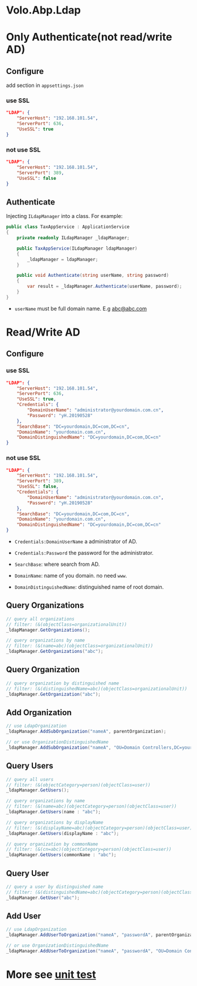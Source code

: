 # Volo.Abp.Ldap

# Only Authenticate(not read/write AD)

## Configure

add section in `appsettings.json`

### use SSL

```json
"LDAP": {
    "ServerHost": "192.168.101.54", 
    "ServerPort": 636,
    "UseSSL": true
}
```

### not use SSL

```json
"LDAP": {
    "ServerHost": "192.168.101.54", 
    "ServerPort": 389,
    "UseSSL": false
}
```

## Authenticate

 Injecting `ILdapManager` into a class. For example:

```csharp
public class TaxAppService : ApplicationService
{
    private readonly ILdapManager _ldapManager;

    public TaxAppService(ILdapManager ldapManager)
    {
        _ldapManager = ldapManager;
    }

    public void Authenticate(string userName, string password)
    { 
        var result = _ldapManager.Authenticate(userName, password);
    }
}
```

- `userName` must be full domain name. E.g abc@abc.com 

# Read/Write AD

## Configure

### use SSL

```json
"LDAP": {
    "ServerHost": "192.168.101.54",
    "ServerPort": 636,
    "UseSSL": true,
    "Credentials": {
        "DomainUserName": "administrator@yourdomain.com.cn",
        "Password": "yH.20190528"
    },
    "SearchBase": "DC=yourdomain,DC=com,DC=cn",
    "DomainName": "yourdomain.com.cn",
    "DomainDistinguishedName": "DC=yourdomain,DC=com,DC=cn"
}
```

### not use SSL

```json
"LDAP": {
    "ServerHost": "192.168.101.54",
    "ServerPort": 389,
    "UseSSL": false,
    "Credentials": {
        "DomainUserName": "administrator@yourdomain.com.cn",
        "Password": "yH.20190528"
    },
    "SearchBase": "DC=yourdomain,DC=com,DC=cn",
    "DomainName": "yourdomain.com.cn",
    "DomainDistinguishedName": "DC=yourdomain,DC=com,DC=cn"
}
```

- `Credentials:DomainUserName` a administrator of AD.

- `Credentials:Password` the password for the administrator.
- `SearchBase`:  where search from AD.
- `DomainName`: name of you domain. no need `www`.
- `DomainDistinguishedName`: distinguished name of root domain.

## Query Organizations

```cs
// query all organizations
// filter: (&(objectClass=organizationalUnit)) 
_ldapManager.GetOrganizations();

// query organizations by name
// filter: (&(name=abc)(objectClass=organizationalUnit))
_ldapManager.GetOrganizations("abc");

```

## Query Organization

```csharp
// query organization by distinguished name
// filter: (&(distinguishedName=abc)(objectClass=organizationalUnit))
_ldapManager.GetOrganization("abc");

```

## Add Organization

```csharp
// use LdapOrganization
_ldapManager.AddSubOrganization("nameA", parentOrganization);

// or use OrganizationDistinguishedName
_ldapManager.AddSubOrganization("nameA", "OU=Domain Controllers,DC=yourdomain,DC=com,DC=cn");
```

## Query Users

```cs
// query all users
// filter: (&(objectCategory=person)(objectClass=user))
_ldapManager.GetUsers();

// query organizations by name
// filter: (&(name=abc)(objectCategory=person)(objectClass=user))
_ldapManager.GetUsers(name : "abc");

// query organizations by displayName
// filter: (&(displayName=abc)(objectCategory=person)(objectClass=user))
_ldapManager.GetUsers(displayName : "abc");

// query organization by commonName
// filter: (&(cn=abc)(objectCategory=person)(objectClass=user))
_ldapManager.GetUsers(commonName : "abc");

```

## Query User

```csharp
// query a user by distinguished name
// filter: (&(distinguishedName=abc)(objectCategory=person)(objectClass=user))
_ldapManager.GetUser("abc");

```

## Add User

```csharp
// use LdapOrganization
_ldapManager.AddUserToOrganization("nameA", "passwordA", parentOrganization);

// or use OrganizationDistinguishedName
_ldapManager.AddUserToOrganization("nameA", "passwordA", "OU=Domain Controllers,DC=yourdomain,DC=com,DC=cn");
```

# More see [unit test](../../test/Volo.Abp.Ldap.Tests)



# 
